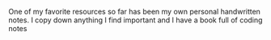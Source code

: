 One of my favorite resources so far has been my own personal handwritten notes.
I copy down anything I find important and I have a book full of coding notes
